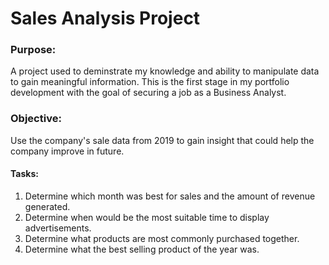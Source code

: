 # Sales Analysis Project

### Purpose:
A project used to deminstrate my knowledge and ability to manipulate data to gain meaningful information. This is the first stage in my portfolio development with the goal of securing a job as a Business Analyst. 

### Objective:
Use the company's sale data from 2019 to gain insight that could help the company improve in future.

#### Tasks:
  1. Determine which month was best for sales and the amount of revenue generated.
  2. Determine when would be the most suitable time to display advertisements.
  3. Determine what products are most commonly purchased together.
  4. Determine what the best selling product of the year was.
  
